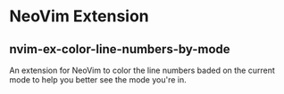 # NeoVim Extension

## nvim-ex-color-line-numbers-by-mode

An extension for NeoVim to color the line numbers baded on the current mode to help you better see the mode you're in.

